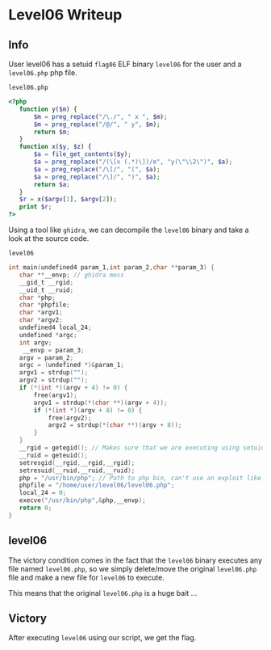 # Level06 Writeup
 
## Info

User level06 has a setuid `flag06` ELF binary `level06` for the user and a `level06.php` php file.
 
`level06.php`
``` php
<?php
   function y($m) {
       $m = preg_replace("/\./", " x ", $m);
       $m = preg_replace("/@/", " y", $m);
       return $m;
   }
   function x($y, $z) {
       $a = file_get_contents($y);
       $a = preg_replace("/(\[x (.*)\])/e", "y(\"\\2\")", $a);
       $a = preg_replace("/\[/", "(", $a);
       $a = preg_replace("/\]/", ")", $a);
       return $a;
   }
   $r = x($argv[1], $argv[2]);
   print $r;
?>
```
 
Using a tool like `ghidra`, we can decompile the `level06` binary and take a look at the source code.

`level06`
``` c
int main(undefined4 param_1,int param_2,char **param_3) {
   char **__envp; // ghidra mess
   __gid_t __rgid;
   __uid_t __ruid;
   char *php;
   char *phpfile;
   char *argv1;
   char *argv2;
   undefined4 local_24;
   undefined *argc;
   int argv;
    __envp = param_3;
   argv = param_2;
   argc = (undefined *)&param_1;
   argv1 = strdup("");
   argv2 = strdup("");
   if (*(int *)(argv + 4) != 0) {
       free(argv1);
       argv1 = strdup(*(char **)(argv + 4));
       if (*(int *)(argv + 8) != 0) {
           free(argv2);
           argv2 = strdup(*(char **)(argv + 8));
       }
   }
   __rgid = getegid(); // Makes sure that we are executing using setuid
   __ruid = geteuid();
   setresgid(__rgid,__rgid,__rgid);
   setresuid(__ruid,__ruid,__ruid);
   php = "/usr/bin/php"; // Path to php bin, can't use an exploit like in level3
   phpfile = "/home/user/level06/level06.php";
   local_24 = 0;
   execve("/usr/bin/php",&php,__envp);
   return 0;
}
```


## level06
 
The victory condition comes in the fact that the `level06` binary executes any file named `level06.php`, so we simply delete/move the original `level06.php` file and make a new file for `level06` to execute. 

This means that the original `level06.php` is a huge bait ...

## Victory

After executing `level06` using our script, we get the flag.
 

